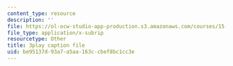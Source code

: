 ```yaml
---
content_type: resource
description: ''
file: https://ol-ocw-studio-app-production.s3.amazonaws.com/courses/15-390-new-enterprises-spring-2013/be95137d93a7a5aa163ccbef8bc1cc3e_cHgbCAHQgbU.srt
file_type: application/x-subrip
resourcetype: Other
title: 3play caption file
uid: be95137d-93a7-a5aa-163c-cbef8bc1cc3e
---
```

